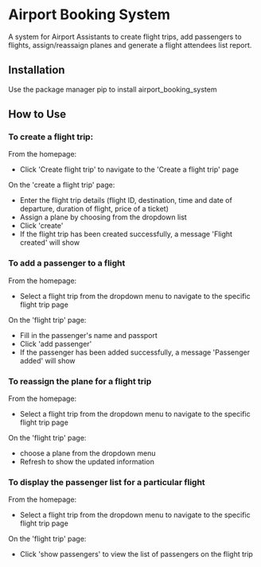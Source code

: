 # Airport Booking System
A system for Airport Assistants to create flight trips, add passengers to flights, assign/reassaign planes and generate a flight attendees list report.

## Installation
Use the package manager pip to install airport_booking_system

## How to Use
### To create a flight trip:

From the homepage:
* Click 'Create flight trip' to navigate to the 'Create a flight trip' page

On the 'create a flight trip' page:
* Enter the flight trip details (flight ID, destination, time and date of departure, duration of flight, price of a ticket)
* Assign a plane by choosing from the dropdown list
* Click 'create'
* If the flight trip has been created successfully, a message 'Flight created' will show

### To add a passenger to a flight

From the homepage:
* Select a flight trip from the dropdown menu to navigate to the specific flight trip page

On the 'flight trip' page:
* Fill in the passenger's name and passport
* Click 'add passenger'
* If the passenger has been added successfully, a message 'Passenger added' will show

### To reassign the plane for a flight trip

From the homepage:
* Select a flight trip from the dropdown menu to navigate to the specific flight trip page

On the 'flight trip' page:
*  choose a plane from the dropdown menu
* Refresh to show the updated information

### To display the passenger list for a particular flight

From the homepage:
* Select a flight trip from the dropdown menu to navigate to the specific flight trip page

On the 'flight trip' page:
* Click 'show passengers' to view the list of passengers on the flight trip
